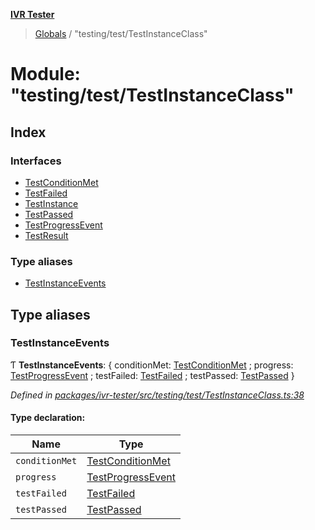 **[IVR Tester](../README.md)**

> [Globals](../README.md) / "testing/test/TestInstanceClass"

# Module: "testing/test/TestInstanceClass"

## Index

### Interfaces

* [TestConditionMet](../interfaces/_testing_test_testinstanceclass_.testconditionmet.md)
* [TestFailed](../interfaces/_testing_test_testinstanceclass_.testfailed.md)
* [TestInstance](../interfaces/_testing_test_testinstanceclass_.testinstance.md)
* [TestPassed](../interfaces/_testing_test_testinstanceclass_.testpassed.md)
* [TestProgressEvent](../interfaces/_testing_test_testinstanceclass_.testprogressevent.md)
* [TestResult](../interfaces/_testing_test_testinstanceclass_.testresult.md)

### Type aliases

* [TestInstanceEvents](_testing_test_testinstanceclass_.md#testinstanceevents)

## Type aliases

### TestInstanceEvents

Ƭ  **TestInstanceEvents**: { conditionMet: [TestConditionMet](../interfaces/_testing_test_testinstanceclass_.testconditionmet.md) ; progress: [TestProgressEvent](../interfaces/_testing_test_testinstanceclass_.testprogressevent.md) ; testFailed: [TestFailed](../interfaces/_testing_test_testinstanceclass_.testfailed.md) ; testPassed: [TestPassed](../interfaces/_testing_test_testinstanceclass_.testpassed.md)  }

*Defined in [packages/ivr-tester/src/testing/test/TestInstanceClass.ts:38](https://github.com/SketchingDev/ivr-tester/blob/437ae33/packages/ivr-tester/src/testing/test/TestInstanceClass.ts#L38)*

#### Type declaration:

Name | Type |
------ | ------ |
`conditionMet` | [TestConditionMet](../interfaces/_testing_test_testinstanceclass_.testconditionmet.md) |
`progress` | [TestProgressEvent](../interfaces/_testing_test_testinstanceclass_.testprogressevent.md) |
`testFailed` | [TestFailed](../interfaces/_testing_test_testinstanceclass_.testfailed.md) |
`testPassed` | [TestPassed](../interfaces/_testing_test_testinstanceclass_.testpassed.md) |
